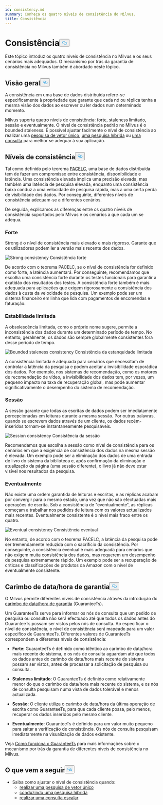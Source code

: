 ```yaml
---
id: consistency.md
summary: Conheça os quatro níveis de consistência do Milvus.
title: Consistência
---
```

<h1 id="Consistency" class="common-anchor-header">Consistência<button data-href="#Consistency" class="anchor-icon" translate="no">
      <svg translate="no"
        aria-hidden="true"
        focusable="false"
        height="20"
        version="1.1"
        viewBox="0 0 16 16"
        width="16"
      >
        <path
          fill="#0092E4"
          fill-rule="evenodd"
          d="M4 9h1v1H4c-1.5 0-3-1.69-3-3.5S2.55 3 4 3h4c1.45 0 3 1.69 3 3.5 0 1.41-.91 2.72-2 3.25V8.59c.58-.45 1-1.27 1-2.09C10 5.22 8.98 4 8 4H4c-.98 0-2 1.22-2 2.5S3 9 4 9zm9-3h-1v1h1c1 0 2 1.22 2 2.5S13.98 12 13 12H9c-.98 0-2-1.22-2-2.5 0-.83.42-1.64 1-2.09V6.25c-1.09.53-2 1.84-2 3.25C6 11.31 7.55 13 9 13h4c1.45 0 3-1.69 3-3.5S14.5 6 13 6z"
        ></path>
      </svg>
    </button></h1><p>Este tópico introduz os quatro níveis de consistência no Milvus e os seus cenários mais adequados. O mecanismo por trás da garantia de consistência no Milvus também é abordado neste tópico.</p>
<h2 id="Overview" class="common-anchor-header">Visão geral<button data-href="#Overview" class="anchor-icon" translate="no">
      <svg translate="no"
        aria-hidden="true"
        focusable="false"
        height="20"
        version="1.1"
        viewBox="0 0 16 16"
        width="16"
      >
        <path
          fill="#0092E4"
          fill-rule="evenodd"
          d="M4 9h1v1H4c-1.5 0-3-1.69-3-3.5S2.55 3 4 3h4c1.45 0 3 1.69 3 3.5 0 1.41-.91 2.72-2 3.25V8.59c.58-.45 1-1.27 1-2.09C10 5.22 8.98 4 8 4H4c-.98 0-2 1.22-2 2.5S3 9 4 9zm9-3h-1v1h1c1 0 2 1.22 2 2.5S13.98 12 13 12H9c-.98 0-2-1.22-2-2.5 0-.83.42-1.64 1-2.09V6.25c-1.09.53-2 1.84-2 3.25C6 11.31 7.55 13 9 13h4c1.45 0 3-1.69 3-3.5S14.5 6 13 6z"
        ></path>
      </svg>
    </button></h2><p>A consistência em uma base de dados distribuída refere-se especificamente à propriedade que garante que cada nó ou réplica tenha a mesma visão dos dados ao escrever ou ler dados num determinado momento.</p>
<p>Milvus suporta quatro níveis de consistência: forte, staleness limitado, sessão e eventualmente. O nível de consistência padrão no Milvus é o bounded staleness.  É possível ajustar facilmente o nível de consistência ao realizar uma <a href="/docs/pt/single-vector-search.md">pesquisa de vetor único</a>, <a href="/docs/pt/multi-vector-search.md">uma pesquisa híbrida</a> ou <a href="/docs/pt/get-and-scalar-query.md">uma consulta</a> para melhor se adequar à sua aplicação.</p>
<h2 id="Consistency-levels" class="common-anchor-header">Níveis de consistência<button data-href="#Consistency-levels" class="anchor-icon" translate="no">
      <svg translate="no"
        aria-hidden="true"
        focusable="false"
        height="20"
        version="1.1"
        viewBox="0 0 16 16"
        width="16"
      >
        <path
          fill="#0092E4"
          fill-rule="evenodd"
          d="M4 9h1v1H4c-1.5 0-3-1.69-3-3.5S2.55 3 4 3h4c1.45 0 3 1.69 3 3.5 0 1.41-.91 2.72-2 3.25V8.59c.58-.45 1-1.27 1-2.09C10 5.22 8.98 4 8 4H4c-.98 0-2 1.22-2 2.5S3 9 4 9zm9-3h-1v1h1c1 0 2 1.22 2 2.5S13.98 12 13 12H9c-.98 0-2-1.22-2-2.5 0-.83.42-1.64 1-2.09V6.25c-1.09.53-2 1.84-2 3.25C6 11.31 7.55 13 9 13h4c1.45 0 3-1.69 3-3.5S14.5 6 13 6z"
        ></path>
      </svg>
    </button></h2><p>Tal como definido pelo teorema <a href="https://en.wikipedia.org/wiki/PACELC_theorem">PACELC</a>, uma base de dados distribuída tem de fazer um compromisso entre consistência, disponibilidade e latência. Uma consistência elevada implica uma precisão elevada, mas também uma latência de pesquisa elevada, enquanto uma consistência baixa conduz a uma velocidade de pesquisa rápida, mas a uma certa perda de visibilidade dos dados. Por conseguinte, diferentes níveis de consistência adequam-se a diferentes cenários.</p>
<p>De seguida, explicamos as diferenças entre os quatro níveis de consistência suportados pelo Milvus e os cenários a que cada um se adequa.</p>
<h3 id="Strong" class="common-anchor-header">Forte</h3><p>Strong é o nível de consistência mais elevado e mais rigoroso. Garante que os utilizadores podem ler a versão mais recente dos dados.</p>
<p>
  
   <span class="img-wrapper"> <img translate="no" src="/docs/v2.4.x/assets/Consistency_Strong.png" alt="Strong consistency" class="doc-image" id="strong-consistency" />
   </span> <span class="img-wrapper"> <span>Consistência forte</span> </span></p>
<p>De acordo com o teorema PACELC, se o nível de consistência for definido como forte, a latência aumentará. Por conseguinte, recomendamos que escolha uma consistência forte durante os testes funcionais para garantir a exatidão dos resultados dos testes. A consistência forte também é mais adequada para aplicações que exigem rigorosamente a consistência dos dados à custa da velocidade de pesquisa. Um exemplo pode ser um sistema financeiro em linha que lida com pagamentos de encomendas e faturação.</p>
<h3 id="Bounded-staleness" class="common-anchor-header">Estabilidade limitada</h3><p>A obsolescência limitada, como o próprio nome sugere, permite a inconsistência dos dados durante um determinado período de tempo. No entanto, geralmente, os dados são sempre globalmente consistentes fora desse período de tempo.</p>
<p>
  
   <span class="img-wrapper"> <img translate="no" src="/docs/v2.4.x/assets/Consistency_Bounded.png" alt="Bounded staleness consistency" class="doc-image" id="bounded-staleness-consistency" />
   </span> <span class="img-wrapper"> <span>Consistência da estanquidade limitada</span> </span></p>
<p>A consistência limitada é adequada para cenários que necessitam de controlar a latência da pesquisa e podem aceitar a invisibilidade esporádica dos dados. Por exemplo, nos sistemas de recomendação, como os motores de recomendação de vídeo, a invisibilidade dos dados tem, por vezes, um pequeno impacto na taxa de recuperação global, mas pode aumentar significativamente o desempenho do sistema de recomendação.</p>
<h3 id="Session" class="common-anchor-header">Sessão</h3><p>A sessão garante que todas as escritas de dados podem ser imediatamente percepcionadas em leituras durante a mesma sessão. Por outras palavras, quando se escrevem dados através de um cliente, os dados recém-inseridos tornam-se instantaneamente pesquisáveis.</p>
<p>
  
   <span class="img-wrapper"> <img translate="no" src="/docs/v2.4.x/assets/Consistency_Session.png" alt="Session consistency" class="doc-image" id="session-consistency" />
   </span> <span class="img-wrapper"> <span>Consistência da sessão</span> </span></p>
<p>Recomendamos que escolha a sessão como nível de consistência para os cenários em que a exigência de consistência dos dados na mesma sessão é elevada. Um exemplo pode ser a eliminação dos dados de uma entrada de livro do sistema da biblioteca e, após confirmação da eliminação e atualização da página (uma sessão diferente), o livro já não deve estar visível nos resultados da pesquisa.</p>
<h3 id="Eventually" class="common-anchor-header">Eventualmente</h3><p>Não existe uma ordem garantida de leituras e escritas, e as réplicas acabam por convergir para o mesmo estado, uma vez que não são efectuadas mais operações de escrita. Sob a consistência de &quot;eventualmente&quot;, as réplicas começam a trabalhar nos pedidos de leitura com os valores actualizados mais recentes. Eventualmente consistente é o nível mais fraco entre os quatro.</p>
<p>
  
   <span class="img-wrapper"> <img translate="no" src="/docs/v2.4.x/assets/Consistency_Eventual.png" alt="Eventual consistency" class="doc-image" id="eventual-consistency" />
   </span> <span class="img-wrapper"> <span>Consistência eventual</span> </span></p>
<p>No entanto, de acordo com o teorema PACELC, a latência da pesquisa pode ser tremendamente reduzida com o sacrifício da consistência. Por conseguinte, a consistência eventual é mais adequada para cenários que não exigem muita consistência dos dados, mas requerem um desempenho de pesquisa extremamente rápido. Um exemplo pode ser a recuperação de críticas e classificações de produtos da Amazon com o nível de eventualmente consistente.</p>
<h2 id="Guarantee-timestamp" class="common-anchor-header">Carimbo de data/hora de garantia<button data-href="#Guarantee-timestamp" class="anchor-icon" translate="no">
      <svg translate="no"
        aria-hidden="true"
        focusable="false"
        height="20"
        version="1.1"
        viewBox="0 0 16 16"
        width="16"
      >
        <path
          fill="#0092E4"
          fill-rule="evenodd"
          d="M4 9h1v1H4c-1.5 0-3-1.69-3-3.5S2.55 3 4 3h4c1.45 0 3 1.69 3 3.5 0 1.41-.91 2.72-2 3.25V8.59c.58-.45 1-1.27 1-2.09C10 5.22 8.98 4 8 4H4c-.98 0-2 1.22-2 2.5S3 9 4 9zm9-3h-1v1h1c1 0 2 1.22 2 2.5S13.98 12 13 12H9c-.98 0-2-1.22-2-2.5 0-.83.42-1.64 1-2.09V6.25c-1.09.53-2 1.84-2 3.25C6 11.31 7.55 13 9 13h4c1.45 0 3-1.69 3-3.5S14.5 6 13 6z"
        ></path>
      </svg>
    </button></h2><p>O Milvus permite diferentes níveis de consistência através da introdução do <a href="https://github.com/milvus-io/milvus/blob/f3f46d3bb2dcae2de0bdb7bc0f7b20a72efceaab/docs/developer_guides/how-guarantee-ts-works.md">carimbo de data/hora de garantia</a> (GuaranteeTs).</p>
<p>Um GuaranteeTs serve para informar os nós de consulta que um pedido de pesquisa ou consulta não será efectuado até que todos os dados antes do GuaranteeTs possam ser vistos pelos nós de consulta. Ao especificar o nível de consistência, o nível de consistência será mapeado para um valor específico de GuaranteeTs. Diferentes valores de GuaranteeTs correspondem a diferentes níveis de consistência:</p>
<ul>
<li><p><strong>Forte</strong>: GuaranteeTs é definido como idêntico ao carimbo de data/hora mais recente do sistema, e os nós de consulta aguardam até que todos os dados antes do carimbo de data/hora mais recente do sistema possam ser vistos, antes de processar a solicitação de pesquisa ou consulta.</p></li>
<li><p><strong>Staleness limitado</strong>: O GuaranteeTs é definido como relativamente menor do que o carimbo de data/hora mais recente do sistema, e os nós de consulta pesquisam numa vista de dados tolerável e menos actualizada.</p></li>
<li><p><strong>Sessão</strong>: O cliente utiliza o carimbo de data/hora da última operação de escrita como GuaranteeTs, para que cada cliente possa, pelo menos, recuperar os dados inseridos pelo mesmo cliente.</p></li>
<li><p><strong>Eventualmente</strong>: GuaranteeTs é definido para um valor muito pequeno para saltar a verificação de consistência. Os nós de consulta pesquisam imediatamente na visualização de dados existente.</p></li>
</ul>
<p>Veja <a href="https://github.com/milvus-io/milvus/blob/f3f46d3bb2dcae2de0bdb7bc0f7b20a72efceaab/docs/developer_guides/how-guarantee-ts-works.md">Como funciona o GuaranteeTs</a> para mais informações sobre o mecanismo por trás da garantia de diferentes níveis de consistência no Milvus.</p>
<h2 id="Whats-next" class="common-anchor-header">O que vem a seguir<button data-href="#Whats-next" class="anchor-icon" translate="no">
      <svg translate="no"
        aria-hidden="true"
        focusable="false"
        height="20"
        version="1.1"
        viewBox="0 0 16 16"
        width="16"
      >
        <path
          fill="#0092E4"
          fill-rule="evenodd"
          d="M4 9h1v1H4c-1.5 0-3-1.69-3-3.5S2.55 3 4 3h4c1.45 0 3 1.69 3 3.5 0 1.41-.91 2.72-2 3.25V8.59c.58-.45 1-1.27 1-2.09C10 5.22 8.98 4 8 4H4c-.98 0-2 1.22-2 2.5S3 9 4 9zm9-3h-1v1h1c1 0 2 1.22 2 2.5S13.98 12 13 12H9c-.98 0-2-1.22-2-2.5 0-.83.42-1.64 1-2.09V6.25c-1.09.53-2 1.84-2 3.25C6 11.31 7.55 13 9 13h4c1.45 0 3-1.69 3-3.5S14.5 6 13 6z"
        ></path>
      </svg>
    </button></h2><ul>
<li>Saiba como ajustar o nível de consistência quando:<ul>
<li><a href="/docs/pt/single-vector-search.md">realizar uma pesquisa de vetor único</a></li>
<li><a href="/docs/pt/multi-vector-search.md">conduzindo uma pesquisa híbrida</a></li>
<li><a href="/docs/pt/get-and-scalar-query.md">realizar uma consulta escalar</a></li>
</ul></li>
</ul>
